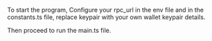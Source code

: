 To start the program, Configure your rpc_url in the env file and in the constants.ts file, replace keypair with your own wallet keypair details.

Then proceed to run the main.ts file.
